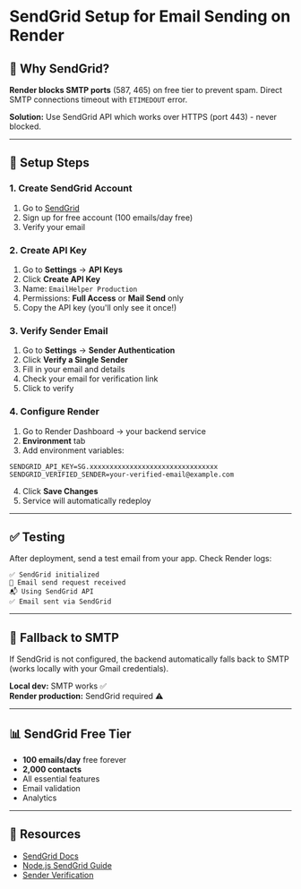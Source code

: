 # SendGrid Setup for Email Sending on Render

## 🚫 Why SendGrid?

**Render blocks SMTP ports** (587, 465) on free tier to prevent spam. Direct SMTP connections timeout with `ETIMEDOUT` error.

**Solution:** Use SendGrid API which works over HTTPS (port 443) - never blocked.

---

## 📝 Setup Steps

### 1. Create SendGrid Account

1. Go to [SendGrid](https://sendgrid.com)
2. Sign up for free account (100 emails/day free)
3. Verify your email

### 2. Create API Key

1. Go to **Settings** → **API Keys**
2. Click **Create API Key**
3. Name: `EmailHelper Production`
4. Permissions: **Full Access** or **Mail Send** only
5. Copy the API key (you'll only see it once!)

### 3. Verify Sender Email

1. Go to **Settings** → **Sender Authentication**
2. Click **Verify a Single Sender**
3. Fill in your email and details
4. Check your email for verification link
5. Click to verify

### 4. Configure Render

1. Go to Render Dashboard → your backend service
2. **Environment** tab
3. Add environment variables:

```
SENDGRID_API_KEY=SG.xxxxxxxxxxxxxxxxxxxxxxxxxxxxxxxx
SENDGRID_VERIFIED_SENDER=your-verified-email@example.com
```

4. Click **Save Changes**
5. Service will automatically redeploy

---

## ✅ Testing

After deployment, send a test email from your app. Check Render logs:

```
✅ SendGrid initialized
📧 Email send request received
📬 Using SendGrid API
✅ Email sent via SendGrid
```

---

## 🔄 Fallback to SMTP

If SendGrid is not configured, the backend automatically falls back to SMTP (works locally with your Gmail credentials).

**Local dev:** SMTP works ✅  
**Render production:** SendGrid required ⚠️

---

## 📊 SendGrid Free Tier

- **100 emails/day** free forever
- **2,000 contacts**
- All essential features
- Email validation
- Analytics

---

## 🔗 Resources

- [SendGrid Docs](https://docs.sendgrid.com/)
- [Node.js SendGrid Guide](https://docs.sendgrid.com/for-developers/sending-email/quickstart-nodejs)
- [Sender Verification](https://docs.sendgrid.com/ui/sending-email/sender-verification)

